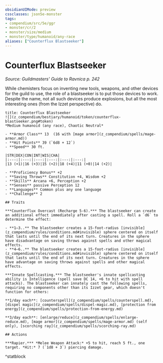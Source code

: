```yaml
---
obsidianUIMode: preview
cssclasses: json5e-monster
tags:
- compendium/src/5e/ggr
- monster/cr/2
- monster/size/medium
- monster/type/humanoid/any-race
aliases: ["Counterflux Blastseeker"]
---
```

# Counterflux Blastseeker
*Source: Guildmasters' Guide to Ravnica p. 242*  

While chemisters focus on inventing new tools, weapons, and other devices for the guild to use, the role of a blastseeker is to put those devices to work. Despite the name, not all such devices produce explosions, but all the most interesting ones (from the Izzet perspective) do.

```ad-statblock
title: Counterflux Blastseeker
![](z_compendium/bestiary/humanoid/token/counterflux-blastseeker.png#token)
*Medium humanoid (any race), Chaotic Neutral*

- **Armor Class** 13  (16 with [mage armor](z_compendium/spells/mage-armor.md))
- **Hit Points** 39 (`6d8 + 12`)
- **Speed** 30 ft.

|STR|DEX|CON|INT|WIS|CHA|
|:---:|:---:|:---:|:---:|:---:|:---:|
|13 (+1)|16 (+3)|15 (+2)|18 (+4)|11 (+0)|14 (+2)|

- **Proficiency Bonus** +2
- **Saving Throws** Constitution +4, Wisdom +2
- **Skills** Arcana +6, Perception +2
- **Senses** passive Perception 12
- **Languages** Common plus any one language
- **Challenge** 2

## Traits

***Counterflux Overcast (Recharge 5-6).*** The blastseeker can create an additional effect immediately after casting a spell. Roll a `d6` to determine the effect:

- **1–3..** The blastseeker creates a 15-foot-radius [invisible](z_compendium/rules/conditions.md#invisible) sphere centered on itself that lasts until the end of its next turn. Creatures in the sphere have disadvantage on saving throws against spells and other magical effects.  
- **4–6..** The blastseeker creates a 15-foot-radius [invisible](z_compendium/rules/conditions.md#invisible) sphere centered on itself that lasts until the end of its next turn. Creatures in the sphere have advantage on saving throws against spells and other magical effects.  

***Innate Spellcasting.*** The blastseeker's innate spellcasting ability is Intelligence (spell save DC 14, +6 to hit with spell attacks). The blastseeker can innately cast the following spells, requiring no components other than its Izzet gear, which doesn't function for others:

**1/day each**: [counterspell](z_compendium/spells/counterspell.md), [dispel magic](z_compendium/spells/dispel-magic.md), [protection from energy](z_compendium/spells/protection-from-energy.md)

**3/day each**: [enlarge/reduce](z_compendium/spells/enlarge-reduce.md), [mage armor](z_compendium/spells/mage-armor.md) (self only), [scorching ray](z_compendium/spells/scorching-ray.md)

## Actions

***Rapier.*** *Melee Weapon Attack:* +5 to hit, reach 5 ft., one target. *Hit:* 7 (`1d8 + 3`) piercing damage.
```
^statblock